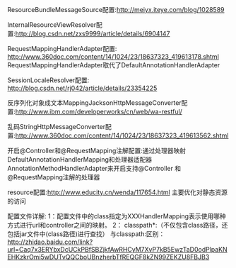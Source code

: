ResourceBundleMessageSource配置:http://meiyx.iteye.com/blog/1028589

InternalResourceViewResolver配置:http://blog.csdn.net/zxs9999/article/details/6904147

RequestMappingHandlerAdapter配置:
	http://www.360doc.com/content/14/1024/23/18637323_419613178.shtml
	RequestMappingHandlerAdapter取代了DefaultAnnotationHandlerAdapter

SessionLocaleResolver配置:
	http://blog.csdn.net/rj042/article/details/23354225

反序列化对象成文本MappingJacksonHttpMessageConverter配置:http://www.ibm.com/developerworks/cn/web/wa-restful/

乱码StringHttpMessageConverter配置:http://www.360doc.com/content/14/1024/23/18637323_419613562.shtml

开启@Controller和@RequestMapping注解配置:通过处理器映射DefaultAnnotationHandlerMapping和处理器适配器AnnotationMethodHandlerAdapter来开启支持@Controller 和 @RequestMapping注解的处理器

resource配置:http://www.educity.cn/wenda/117654.html  主要优化对静态资源的访问


配置文件详解:
	1：配置文件中的class指定为XXXHandlerMapping表示使用哪种方式进行url和controller之间的映射。
	2： classpath*:（不仅包含class路径，还包括jar文件中(class路径)进行查找） 与classpath:区别：http://zhidao.baidu.com/link?url=Caq7x3ERYbxDcUCkPBfSBZjkfAwRHCyM7XvP7kB5EwzTaD0odPlpaKNEHKzkrOmi5wDUTvQQCboUBnzherbTfREQGF8kZN99ZEKZU8FBJB3

